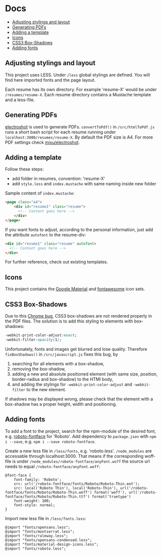 # Docs

- [Adjusting stylings and layout](#adjusting-stylings-and-layout)
- [Generating PDFs](#generating-pdfs)
- [Adding a template](#adding-a-template)
- [Icons](#icons)
- [CSS3 Box-Shadows](#css3-box-shadows)
- [Adding fonts](#adding-fonts)





## Adjusting stylings and layout

This project uses LESS. Under `/less` global stylings are defined. You will find here imported fonts and the page layout.

Each resume has its own directory. For example 'resume-X' would be under `/resumes/resume-X`. Each resume directory contains a Mustache template and a less-file.




## Generating PDFs

[electroshot](https://github.com/mixu/electroshot) is used to generate PDFs. `convertToPdf()` in `/src/htmlToPdf.js` runs a short bash script for each resume running under `localhost:3000/resumes/resume-X`. By default the PDF size is A4. For more PDF settings check [mixu/electroshot](https://github.com/mixu/electroshot).




## Adding a template

Follow these steps:
- add folder in resumes, convention: 'resume-X'
- add `style.less` and `index.mustache` with same naming inside new folder

Sample content of `index.mustache`:
```html
<page class="a4">
    <div id="resume1" class="resume">
      <!-- Content goes here -->
    </div>
</page>
```

If you want fonts to adjust, according to the personal information, just add the attribute `autofont` to the resume-div:

```html
<div id="resume1" class="resume" autofont>
  <!-- Content goes here -->
</div>
```

For further reference, check out existing templates.




## Icons

This project contains the [Google Material](https://material.io/icons/) and [fontawesome](http://fontawesome.io/icons/) icon sets.




## CSS3 Box-Shadows

Due to this [Chrome bug](http://stackoverflow.com/questions/13975198/text-shadow-and-box-shadow-while-printing-chrome), CSS3 box-shadows are not rendered properly in the PDF files. The solution is to add this styling to elements with box-shadows:

```css
-webkit-print-color-adjust:exact;
-webkit-filter:opacity(1);
```

Unfortunately, fonts and images get blurred and lose quality. Therefore `fixBoxShadows()` in `/src/javascript.js` fixes this bug, by

1. searching for all elements with a box-shadow,
2. removing the box-shadow,
3. adding a new and absolute positioned element (with same size, position, border-radius and box-shadow) to the HTMl body,
4. and adding the stylings for `-webkit-print-color-adjust` and `-webkit-filter` to the new element.

If shadows may be displayed wrong, please check that the element with a box-shadow has a proper height, width and positioning.




## Adding fonts

To add a font to the project, search for the npm-module of the desired font, e.g. [roboto-fontface](https://www.npmjs.com/package/roboto-fontface) for 'Roboto'. Add dependency to `package.json` with `npm i --save`, e.g. `npm i --save roboto-fontface`.

Create a new less file in `/less/fonts`, e.g. 'roboto.less'. `/node_modules` are accessable through localhost:3000. That means if the corresponding woff-file is under `/node_modules/roboto-fontface/anyFont.woff` the source url needs to equal `/roboto-fontface/anyFont.woff`:

```less
@font-face {
    font-family: 'Roboto';
    src: url('/roboto-fontface/fonts/Roboto/Roboto-Thin.eot');
    src: local('Roboto Thin'), local('Roboto-Thin'), url('/roboto-fontface/fonts/Roboto/Roboto-Thin.woff') format('woff'), url('/roboto-fontface/fonts/Roboto/Roboto-Thin.ttf') format('truetype')
    font-weight: 100;
    font-style: normal;
}
```

Import new less file in `/less/fonts.less`:

```less
@import "fonts/opensans.less";
@import "fonts/montserrat.less";
@import "fonts/raleway.less";
@import "fonts/opensans-condensed.less";
@import "fonts/material-design-icons.less";
@import "fonts/roboto.less";
```
